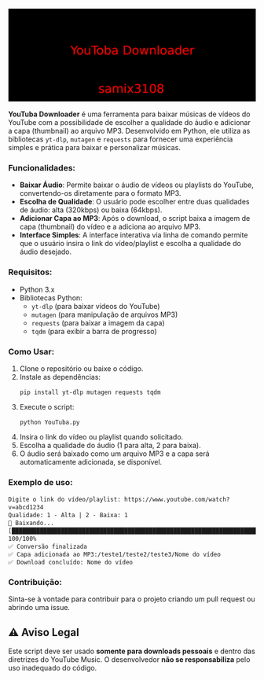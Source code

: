 ![YouToba Logo](YouToba_logo.png)

**YouTuba Downloader** é uma ferramenta para baixar músicas de vídeos do YouTube com a possibilidade de escolher a qualidade do áudio e adicionar a capa (thumbnail) ao arquivo MP3. Desenvolvido em Python, ele utiliza as bibliotecas `yt-dlp`, `mutagen` e `requests` para fornecer uma experiência simples e prática para baixar e personalizar músicas.

### Funcionalidades:
- **Baixar Áudio**: Permite baixar o áudio de vídeos ou playlists do YouTube, convertendo-os diretamente para o formato MP3.
- **Escolha de Qualidade**: O usuário pode escolher entre duas qualidades de áudio: alta (320kbps) ou baixa (64kbps).
- **Adicionar Capa ao MP3**: Após o download, o script baixa a imagem de capa (thumbnail) do vídeo e a adiciona ao arquivo MP3.
- **Interface Simples**: A interface interativa via linha de comando permite que o usuário insira o link do vídeo/playlist e escolha a qualidade do áudio desejado.

### Requisitos:
- Python 3.x
- Bibliotecas Python:
  - `yt-dlp` (para baixar vídeos do YouTube)
  - `mutagen` (para manipulação de arquivos MP3)
  - `requests` (para baixar a imagem da capa)
  - `tqdm` (para exibir a barra de progresso)

### Como Usar:
1. Clone o repositório ou baixe o código.
2. Instale as dependências:
   ```
   pip install yt-dlp mutagen requests tqdm
   ```
3. Execute o script:
   ```
   python YouTuba.py
   ```
4. Insira o link do vídeo ou playlist quando solicitado.
5. Escolha a qualidade do áudio (1 para alta, 2 para baixa).
6. O áudio será baixado como um arquivo MP3 e a capa será automaticamente adicionada, se disponível.

### Exemplo de uso:
```
Digite o link do vídeo/playlist: https://www.youtube.com/watch?v=abcd1234
Qualidade: 1 - Alta | 2 - Baixa: 1
🎵 Baixando...
[██████████████████████████████████████████████████████████████████████████████████] 100/100%
✅ Conversão finalizada
✅ Capa adicionada ao MP3:/teste1/teste2/teste3/Nome do vídeo
✅ Download concluído: Nome do vídeo
```

### Contribuição:

Sinta-se à vontade para contribuir para o projeto criando um pull request ou abrindo uma issue.

## ⚠️ Aviso Legal  
Este script deve ser usado **somente para downloads pessoais** e dentro das diretrizes do YouTube Music. O desenvolvedor **não se responsabiliza** pelo uso inadequado do código.  
